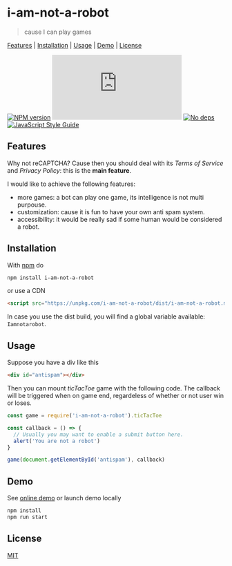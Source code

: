 # i-am-not-a-robot

> cause I can play games

[Features](#features) |
[Installation](#installation) |
[Usage](#usage) |
[Demo](#demo) |
[License](#license)

[![NPM version](https://badge.fury.io/js/i-am-not-a-robot.svg)](http://badge.fury.io/js/i-am-not-a-robot)
[![Badge size](https://badge-size.herokuapp.com/fibo/i-am-not-a-robot/master/dist/i-am-not-a-robot.min.js)](https://github.com/fibo/i-am-not-a-robot/blob/master/dist/i-am-not-a-robot.min.js)
[![No deps](https://img.shields.io/badge/dependencies-none-green.svg)](https://github.com/fibo/i-am-not-a-robot)
[![JavaScript Style Guide](https://img.shields.io/badge/code_style-standard-brightgreen.svg)](https://standardjs.com)

## Features

Why not reCAPTCHA? Cause then you should deal with its *Terms of Service*
and *Privacy Policy*: this is the **main feature**.

I would like to achieve the following features:

* more games: a bot can play one game, its intelligence is not multi purpouse.
* customization: cause it is fun to have your own anti spam system.
* accessibility: it would be really sad if some human would be considered a robot.

## Installation

With [npm](https://npmjs.org/) do

```bash
npm install i-am-not-a-robot
```

or use a CDN

```html
<script src="https://unpkg.com/i-am-not-a-robot/dist/i-am-not-a-robot.min.js"></script>
```

In case you use the dist build, you will find a global variable available: `Iamnotarobot`.

## Usage

Suppose you have a div like this

```html
<div id="antispam"></div>
```

Then you can mount *ticTacToe* game with the following code. The callback
will be triggered when on game end, regardeless of whether or not user
win or loses.

```javascript
const game = require('i-am-not-a-robot').ticTacToe

const callback = () => {
  // Usually you may want to enable a submit button here.
  alert('You are not a robot')
}

game(document.getElementById('antispam'), callback)
```

## Demo

See [online demo](http://g14n.info/i-am-not-a-robot/demo/index.html)
or launch demo locally

```bash
npm install
npm run start
```

## License

[MIT](http://g14n.info/mit-license/)


